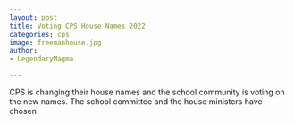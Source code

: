 ```yaml
---
layout: post
title: Voting CPS House Names 2022
categories: cps
image: freemanhouse.jpg
author:
- LegendaryMagma

---
```

CPS is changing their house names and the school community is voting on the new names. The school committee and the house ministers have chosen